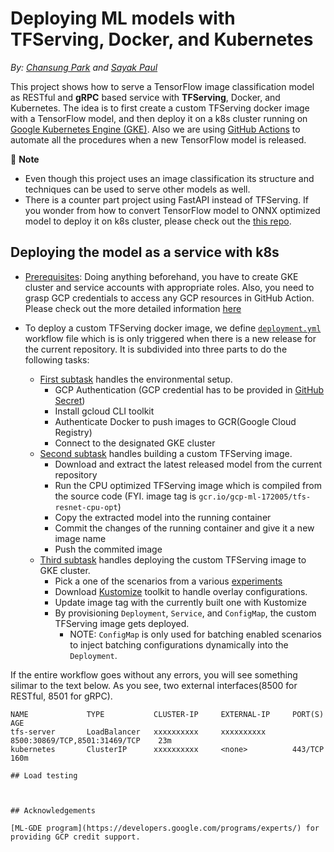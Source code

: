 # Deploying ML models with TFServing, Docker, and Kubernetes

*By: [Chansung Park](https://github.com/deep-diver) and [Sayak Paul](https://github.com/sayakpaul)*

This project shows how to serve a TensorFlow image classification model as RESTful and **gRPC** based service with **TFServing**, Docker, and Kubernetes.
The idea is to first create a custom TFServing docker image with a TensorFlow model, and then deploy it on a k8s cluster running on [Google Kubernetes Engine (GKE)](https://cloud.google.com/kubernetes-engine). Also we are using [GitHub Actions](https://github.com/features/actions) to automate all the procedures when a new TensorFlow model is released. 

👋 **Note**
- Even though this project uses an image classification its structure and techniques can be used to serve other models as well.
- There is a counter part project using FastAPI instead of TFServing. If you wonder from how to convert TensorFlow model to ONNX optimized model to deploy it on k8s cluster, please check out the [this repo](https://github.com/sayakpaul/ml-deployment-k8s-fastapi).

## Deploying the model as a service with k8s

- [Prerequisites](./prerequisites.md): Doing anything beforehand, you have to create GKE cluster and service accounts with appropriate roles. Also, you need to grasp GCP credentials to access any GCP resources in GitHub Action. Please check out the more detailed information [here](./prerequisites.md)

- To deploy a custom TFServing docker image, we define [`deployment.yml`](https://github.com/deep-diver/ml-deployment-k8s-tfserving/blob/main/.github/workflows/deployment.yml) workflow file which is is only triggered when there is a new release for the current repository. It is subdivided into three parts to do the following tasks:
    - [First subtask](https://github.com/deep-diver/ml-deployment-k8s-tfserving/blob/main/.github/actions/setup/action.yml) handles the environmental setup.
        - GCP Authentication (GCP credential has to be provided in [GitHub Secret](https://docs.github.com/en/actions/security-guides/encrypted-secrets))
        - Install gcloud CLI toolkit
        - Authenticate Docker to push images to GCR(Google Cloud Registry)
        - Connect to the designated GKE cluster
    - [Second subtask](https://github.com/deep-diver/ml-deployment-k8s-tfserving/blob/main/.github/actions/build/action.yml) handles building a custom TFServing image.
        - Download and extract the latest released model from the current repository
        - Run the CPU optimized TFServing image which is compiled from the source code (FYI. image tag is `gcr.io/gcp-ml-172005/tfs-resnet-cpu-opt`)
        - Copy the extracted model into the running container
        - Commit the changes of the running container and give it a new image name
        - Push the commited image
    - [Third subtask](https://github.com/deep-diver/ml-deployment-k8s-tfserving/blob/main/.github/actions/provision/action.yml) handles deploying the custom TFServing image to GKE cluster.
        - Pick a one of the scenarios from a various [experiments](https://github.com/deep-diver/ml-deployment-k8s-tfserving/tree/main/.kube/experiments)
        - Download [Kustomize](https://kustomize.io) toolkit to handle overlay configurations.
        - Update image tag with the currently built one with Kustomize
        - By provisioning `Deployment`, `Service`, and `ConfigMap`, the custom TFServing image gets deployed.
            - NOTE: `ConfigMap` is only used for batching enabled scenarios to inject batching configurations dynamically into the `Deployment`.

If the entire workflow goes without any errors, you will see something silimar to the text below. As you see, two external interfaces(8500 for RESTful, 8501 for gRPC).
```shell
NAME             TYPE           CLUSTER-IP     EXTERNAL-IP     PORT(S)                          AGE
tfs-server       LoadBalancer   xxxxxxxxxx     xxxxxxxxxx      8500:30869/TCP,8501:31469/TCP    23m
kubernetes       ClusterIP      xxxxxxxxxx     <none>          443/TCP                         160m

## Load testing



## Acknowledgements

[ML-GDE program](https://developers.google.com/programs/experts/) for providing GCP credit support.

